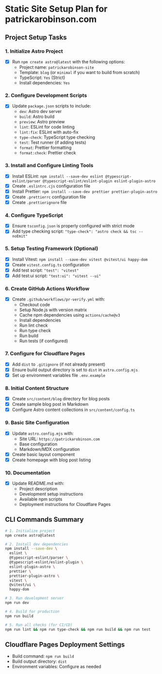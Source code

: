 # Static Site Setup Plan for patrickarobinson.com

## Project Setup Tasks

### 1. Initialize Astro Project
- [x] Run `npm create astro@latest` with the following options:
  - Project name: `patrickarobinson-site`
  - Template: `blog` (or `minimal` if you want to build from scratch)
  - TypeScript: `Yes` (Strict)
  - Install dependencies: `Yes`

### 2. Configure Development Scripts
- [x] Update `package.json` scripts to include:
  - `dev`: Astro dev server
  - `build`: Astro build
  - `preview`: Astro preview
  - `lint`: ESLint for code linting
  - `lint:fix`: ESLint with auto-fix
  - `type-check`: TypeScript type checking
  - `test`: Test runner (if adding tests)
  - `format`: Prettier formatting
  - `format:check`: Prettier check

### 3. Install and Configure Linting Tools
- [x] Install ESLint: `npm install --save-dev eslint @typescript-eslint/parser @typescript-eslint/eslint-plugin eslint-plugin-astro`
- [x] Create `.eslintrc.cjs` configuration file
- [x] Install Prettier: `npm install --save-dev prettier prettier-plugin-astro`
- [x] Create `.prettierrc` configuration file
- [x] Create `.prettierignore` file

### 4. Configure TypeScript
- [x] Ensure `tsconfig.json` is properly configured with strict mode
- [x] Add type checking script: `"type-check": "astro check && tsc --noEmit"`

### 5. Setup Testing Framework (Optional)
- [x] Install Vitest: `npm install --save-dev vitest @vitest/ui happy-dom`
- [x] Create `vitest.config.ts` configuration
- [x] Add test script: `"test": "vitest"`
- [x] Add test:ui script: `"test:ui": "vitest --ui"`

### 6. Create GitHub Actions Workflow
- [x] Create `.github/workflows/pr-verify.yml` with:
  - Checkout code
  - Setup Node.js with version matrix
  - Cache npm dependencies using `actions/cache@v3`
  - Install dependencies
  - Run lint check
  - Run type check
  - Run build
  - Run tests (if configured)

### 7. Configure for Cloudflare Pages
- [x] Add `dist` to `.gitignore` (if not already present)
- [x] Ensure build output directory is set to `dist` in `astro.config.mjs`
- [x] Set up environment variables file `.env.example`

### 8. Initial Content Structure
- [x] Create `src/content/blog` directory for blog posts
- [x] Create sample blog post in Markdown
- [x] Configure Astro content collections in `src/content/config.ts`

### 9. Basic Site Configuration
- [x] Update `astro.config.mjs` with:
  - Site URL: `https://patrickarobinson.com`
  - Base configuration
  - Markdown/MDX configuration
- [x] Create basic layout component
- [x] Create homepage with blog post listing

### 10. Documentation
- [x] Update README.md with:
  - Project description
  - Development setup instructions
  - Available npm scripts
  - Deployment instructions for Cloudflare Pages

## CLI Commands Summary

```bash
# 1. Initialize project
npm create astro@latest

# 2. Install dev dependencies
npm install --save-dev \
  eslint \
  @typescript-eslint/parser \
  @typescript-eslint/eslint-plugin \
  eslint-plugin-astro \
  prettier \
  prettier-plugin-astro \
  vitest \
  @vitest/ui \
  happy-dom

# 3. Run development server
npm run dev

# 4. Build for production
npm run build

# 5. Run all checks (for CI/CD)
npm run lint && npm run type-check && npm run build && npm run test
```

## Cloudflare Pages Deployment Settings
- Build command: `npm run build`
- Build output directory: `dist`
- Environment variables: Configure as needed